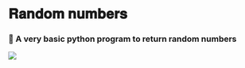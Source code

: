 # 𝐑𝐚𝐧𝐝𝐨𝐦 𝐧𝐮𝐦𝐛𝐞𝐫𝐬
### 🎈 A very basic python program to return random numbers
<img src="https://i.imgur.com/d3oeQvx.gif">